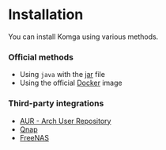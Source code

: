 # Installation

You can install Komga using various methods.

### Official methods

- Using `java` with the [jar](jar) file
- Using the official [Docker](docker) image

### Third-party integrations

- [AUR - Arch User Repository](thirdparty.md#aur-arch-user-repository)
- [Qnap](thirdparty.md#qnap)
- [FreeNAS](thirdparty.md#freenas)